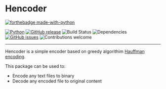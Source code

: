 # Hencoder

[![forthebadge made-with-python](http://ForTheBadge.com/images/badges/made-with-python.svg)](https://www.python.org/)

[![Python](https://img.shields.io/badge/Python-v3.0+-BLUE.svg)](https://www.python.org/)
[![GitHub release](https://img.shields.io/badge/release-v1.0-BLUE.svg)](https://github.com/Akashtyagi08/Hencoder/releases)
![Build Status](https://travis-ci.org/anfederico/Clairvoyant.svg?branch=master)
![Dependencies](https://img.shields.io/badge/dependencies-up%20to%20date-brightgreen.svg)
[![GitHub issues](https://img.shields.io/github/issues/Naereen/StrapDown.js.svg)]((https://test.pypi.org/project/Hencoder/))
![Contributions welcome](https://img.shields.io/badge/contributions-welcome-orange.svg)

------------------------------------------------
Hencoder is a simple encoder based on greedy algorithim [Hauffman encoding](https://en.wikipedia.org/wiki/Huffman_coding).

This package can be used to:
* Encode any text files to binary
* Decode any encoded file to original content

